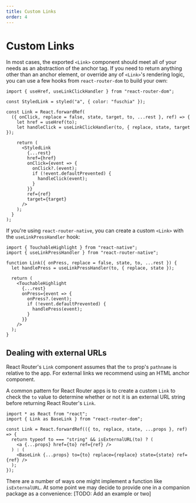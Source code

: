 ```yaml
---
title: Custom Links
order: 4
---
```


# Custom Links

In most cases, the exported `<Link>` component should meet all of your needs as an abstraction of the anchor tag. If you need to return anything other than an anchor element, or override any of `<Link>`'s rendering logic, you can use a few hooks from `react-router-dom` to build your own:

```tsx
import { useHref, useLinkClickHandler } from "react-router-dom";

const StyledLink = styled("a", { color: "fuschia" });

const Link = React.forwardRef(
  ({ onClick, replace = false, state, target, to, ...rest }, ref) => {
    let href = useHref(to);
    let handleClick = useLinkClickHandler(to, { replace, state, target });

    return (
      <StyledLink
        {...rest}
        href={href}
        onClick={event => {
          onClick?.(event);
          if (!event.defaultPrevented) {
            handleClick(event);
          }
        }}
        ref={ref}
        target={target}
      />
    );
  }
);
```

If you're using `react-router-native`, you can create a custom `<Link>` with the `useLinkPressHandler` hook:

```tsx
import { TouchableHighlight } from "react-native";
import { useLinkPressHandler } from "react-router-native";

function Link({ onPress, replace = false, state, to, ...rest }) {
  let handlePress = useLinkPressHandler(to, { replace, state });

  return (
    <TouchableHighlight
      {...rest}
      onPress={event => {
        onPress?.(event);
        if (!event.defaultPrevented) {
          handlePress(event);
        }
      }}
    />
  );
}
```
## Dealing with external URLs

React Router's `Link` component assumes that the `to` prop's `pathname` is relative to the app. For external links we recommend using an HTML anchor component.

A common pattern for React Router apps is to create a custom `Link` to check the `to` value to determine whether or not it is an external URL string before returning React Router's `Link`.

```tsx
import * as React from "react";
import { Link as BaseLink } from "react-router-dom";

const Link = React.forwardRef(({ to, replace, state, ...props }, ref) => {
  return typeof to === "string" && isExternalURL(to) ? (
    <a {...props} href={to} ref={ref} />
  ) : (
    <BaseLink {...props} to={to} replace={replace} state={state} ref={ref} />
  );
});
```

There are a number of ways one might implement a function like `isExternalURL`. At some point we may decide to provide one in a companion package as a convenience: [TODO: Add an example or two]
